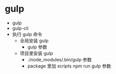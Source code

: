 # gulp

- gulp
- gulp-cli
- 执行 gulp 命令
  - 全局安装 gulp
    - gulp 参数
  - 项目里安装 gulp
    - ./node_modules/.bin/gulp 参数
    - package 里加 scripts npm run gulp 参数
